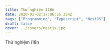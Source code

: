 ```yaml
---
title: Thử nghiệm I18n
date: 2020-01-02T17:06:55.354Z
tags: ["Programming", "Typescript", "NestJS"]
draft: false
cover: ../covers/nestjs.jpg
---
```


Thử nghiệm i18n 

